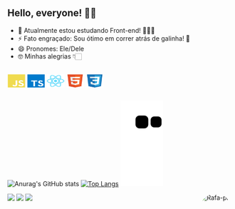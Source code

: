 ## Hello, everyone! 🖖🏻

- 🌱 Atualmente estou estudando Front-end! 🧑🏻‍💻
- ⚡ Fato engraçado: Sou ótimo em correr atrás de galinha! 🐔
- 😄 Pronomes: Ele/Dele
- 🤓 Minhas alegrias 👇🏻



<div style="display: inline_block"><br>
  <img align="center" alt="Rafa-Js" height="30" width="40" src="https://raw.githubusercontent.com/devicons/devicon/master/icons/javascript/javascript-plain.svg">
  <img align="center" alt="Rafa-Ts" height="30" width="40" src="https://raw.githubusercontent.com/devicons/devicon/master/icons/typescript/typescript-plain.svg">
  <img align="center" alt="Rafa-React" height="30" width="40" src="https://raw.githubusercontent.com/devicons/devicon/master/icons/react/react-original.svg">
  <img align="center" alt="Rafa-HTML" height="30" width="40" src="https://raw.githubusercontent.com/devicons/devicon/master/icons/html5/html5-original.svg">
  <img align="center" alt="Rafa-CSS" height="30" width="40" src="https://raw.githubusercontent.com/devicons/devicon/master/icons/css3/css3-original.svg">
</div>

  ##





![Anurag's GitHub stats](https://github-readme-stats.vercel.app/api?username=thalysrow&show_icons=true&theme=radical)
[![Top Langs](https://github-readme-stats.vercel.app/api/top-langs/?username=thalysrow&layout=compact)](https://github.com/anuraghazra/github-readme-stats)
![Snake animation](https://github.com/rafaballerini/rafaballerini/blob/output/github-contribution-grid-snake.svg)

<div> 
 
  <a href="https://www.instagram.com/thayrow/" target="_blank"><img src="https://img.shields.io/badge/-Instagram-%23E4405F?style=for-the-badge&logo=instagram&logoColor=white" target="_blank"></a>
 <a href="https://www.linkedin.com/in/thalys-row-8454a3246/" target="_blank"><img src="https://img.shields.io/badge/-LinkedIn-%230077B5?style=for-the-badge&logo=linkedin&logoColor=white" target="_blank"></a>
<a href = "mailto:thalysrogue@gmail.com"><img src="https://img.shields.io/badge/-Gmail-%23333?style=for-the-badge&logo=gmail&logoColor=white" target="_blank"></a>
  <img align="right" alt="Rafa-pic" height="150" style="border-radius:50px;" src="https://media2.giphy.com/media/yntUbrp9bFhnTyRRTw/giphy.gif?cid=790b7611b93e3c649730c4f2d02929c24235b267788b960a&rid=giphy.gif&ct=g">
</div>


  
